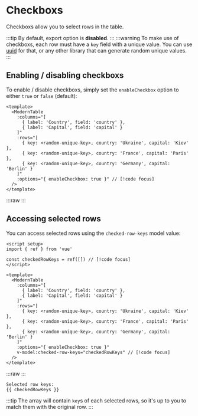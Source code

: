 # Checkboxs

Checkboxs allow you to select rows in the table.

:::tip
By default, export option is **disabled**.
:::
:::warning
To make use of checkboxs, each row must have a `key` field with a unique value. You can use [uuid](https://github.com/uuidjs/uuid) for that, or any other library that can generate random unique values.
:::

## Enabling / disabling checkboxs

To enable / disable checkboxs, simply set the `enableCheckbox` option to either `true` or `false` (default):

```vue
<template>
  <ModernTable
    :columns="[
      { label: 'Country', field: 'country' },
      { label: 'Capital', field: 'capital' }
    ]"
    :rows="[
      { key: <random-unique-key>, country: 'Ukraine', capital: 'Kiev' },
      { key: <random-unique-key>, country: 'France', capital: 'Paris' },
      { key: <random-unique-key>, country: 'Germany', capital: 'Berlin' }
    ]"
    :options="{ enableCheckbox: true }" // [!code focus]
  />
</template>
```

:::raw
<ModernTable
  :columns="[
    { label: 'Country', field: 'country' },
    { label: 'Capital', field: 'capital' }
  ]"
  :rows="[
    { key: 0, country: 'Ukraine', capital: 'Kiev' },
    { key: 1, country: 'France', capital: 'Paris' },
    { key: 2, country: 'Germany', capital: 'Berlin' }
  ]"
  :options="{ enableCheckbox: true }"
/>
:::

## Accessing selected rows

You can access selected rows using the `checked-row-keys` model value:

```vue
<script setup>
import { ref } from 'vue'

const checkedRowKeys = ref([]) // [!code focus]
</script>

<template>
  <ModernTable
    :columns="[
      { label: 'Country', field: 'country' },
      { label: 'Capital', field: 'capital' }
    ]"
    :rows="[
      { key: <random-unique-key>, country: 'Ukraine', capital: 'Kiev' },
      { key: <random-unique-key>, country: 'France', capital: 'Paris' },
      { key: <random-unique-key>, country: 'Germany', capital: 'Berlin' }
    ]"
    :options="{ enableCheckbox: true }"
    v-model:checked-row-keys="checkedRowKeys" // [!code focus]
  />
</template>
```

<script setup lang="ts">
import { ref } from 'vue'

const checkedRowKeys = ref([])
</script>
:::raw
<ModernTable
  :columns="[
    { label: 'Country', field: 'country' },
    { label: 'Capital', field: 'capital' }
  ]"
  :rows="[
    { key: 0, country: 'Ukraine', capital: 'Kiev' },
    { key: 1, country: 'France', capital: 'Paris' },
    { key: 2, country: 'Germany', capital: 'Berlin' }
  ]"
  :options="{ enableCheckbox: true }"
  v-model:checked-row-keys="checkedRowKeys"
/>
:::

<div class="language-text"><pre><code>Selected row keys:
{{ checkedRowKeys }}
</code></pre></div>

:::tip
The array will contain `key`s of each selected rows, so it's up to you to match them with the original row.
:::